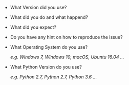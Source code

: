 - What Version did you use?

- What did you do and what happend?

- What did you expect?

- Do you have any hint on how to reproduce the issue?

- What Operating System do you use?
  
  *e.g. Windows 7, Windows 10, macOS, Ubuntu 16.04 ...*

- What Python Version do you use?

  *e.g. Python 2.7, Python 2.7, Python 3.6 ...*
